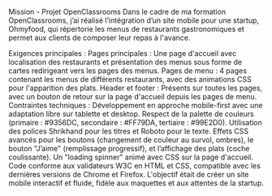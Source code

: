 Mission - Projet OpenClassrooms
Dans le cadre de ma formation OpenClassrooms, j’ai réalisé l’intégration d’un site mobile pour une startup, Ohmyfood, qui répertorie les menus de restaurants gastronomiques et permet aux clients de composer leur repas à l'avance.

Exigences principales :
Pages principales : Une page d'accueil avec localisation des restaurants et présentation des menus sous forme de cartes redirigeant vers les pages des menus.
Pages de menu : 4 pages contenant les menus de différents restaurants, avec des animations CSS pour l'apparition des plats.
Header et footer : Présents sur toutes les pages, avec un bouton de retour sur la page d'accueil depuis les pages de menu.
Contraintes techniques :
Développement en approche mobile-first avec une adaptation libre sur tablette et desktop.
Respect de la palette de couleurs (primaire : #9356DC, secondaire : #FF79DA, tertiaire : #99E2D0).
Utilisation des polices Shrikhand pour les titres et Roboto pour le texte.
Effets CSS avancés pour les boutons (changement de couleur au survol, ombres), le bouton "J’aime" (remplissage progressif), et l’affichage des plats (coche coulissante).
Un "loading spinner" animé avec CSS sur la page d'accueil.
Code conforme aux validateurs W3C en HTML et CSS, compatible avec les dernières versions de Chrome et Firefox.
L'objectif était de créer un site mobile interactif et fluide, fidèle aux maquettes et aux attentes de la startup.
